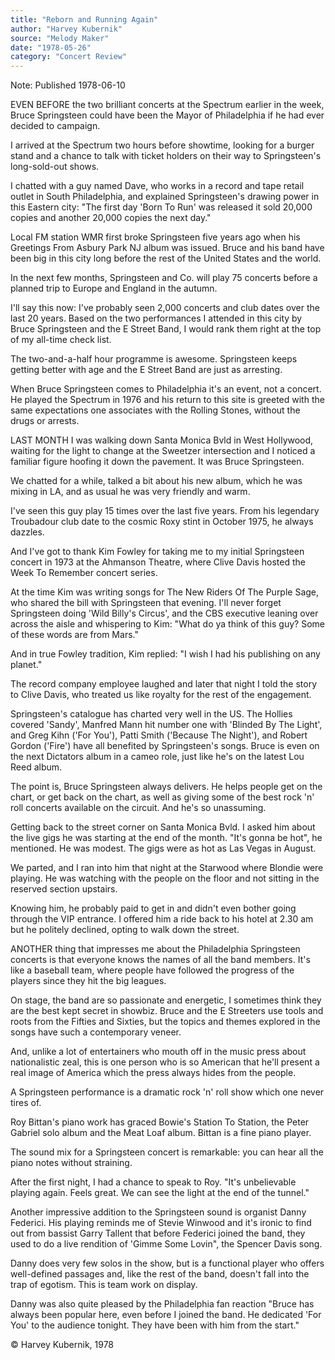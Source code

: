```yaml
---
title: "Reborn and Running Again"
author: "Harvey Kubernik"
source: "Melody Maker"
date: "1978-05-26"
category: "Concert Review"
---
```


Note: Published 1978-06-10

EVEN BEFORE the two brilliant concerts at the Spectrum earlier in the week, Bruce Springsteen could have been the Mayor of Philadelphia if he had ever decided to campaign.

I arrived at the Spectrum two hours before showtime, looking for a burger stand and a chance to talk with ticket holders on their way to Springsteen's long-sold-out shows.

I chatted with a guy named Dave, who works in a record and tape retail outlet in South Philadelphia, and explained Springsteen's drawing power in this Eastern city: "The first day 'Born To Run' was released it sold 20,000 copies and another 20,000 copies the next day."

Local FM station WMR first broke Springsteen five years ago when his Greetings From Asbury Park NJ album was issued. Bruce and his band have been big in this city long before the rest of the United States and the world.

In the next few months, Springsteen and Co. will play 75 concerts before a planned trip to Europe and England in the autumn.

I'll say this now: I've probably seen 2,000 concerts and club dates over the last 20 years. Based on the two performances I attended in this city by Bruce Springsteen and the E Street Band, I would rank them right at the top of my all-time check list.

The two-and-a-half hour programme is awesome. Springsteen keeps getting better with age and the E Street Band are just as arresting.

When Bruce Springsteen comes to Philadelphia it's an event, not a concert. He played the Spectrum in 1976 and his return to this site is greeted with the same expectations one associates with the Rolling Stones, without the drugs or arrests.

LAST MONTH I was walking down Santa Monica Bvld in West Hollywood, waiting for the light to change at the Sweetzer intersection and I noticed a familiar figure hoofing it down the pavement. It was Bruce Springsteen.

We chatted for a while, talked a bit about his new album, which he was mixing in LA, and as usual he was very friendly and warm.

I've seen this guy play 15 times over the last five years. From his legendary Troubadour club date to the cosmic Roxy stint in October 1975, he always dazzles.

And I've got to thank Kim Fowley for taking me to my initial Springsteen concert in 1973 at the Ahmanson Theatre, where Clive Davis hosted the Week To Remember concert series.

At the time Kim was writing songs for The New Riders Of The Purple Sage, who shared the bill with Springsteen that evening. I'll never forget Springsteen doing 'Wild Billy's Circus', and the CBS executive leaning over across the aisle and whispering to Kim: "What do ya think of this guy? Some of these words are from Mars."

And in true Fowley tradition, Kim replied: "I wish I had his publishing on any planet."

The record company employee laughed and later that night I told the story to Clive Davis, who treated us like royalty for the rest of the engagement.

Springsteen's catalogue has charted very well in the US. The Hollies covered 'Sandy', Manfred Mann hit number one with 'Blinded By The Light', and Greg Kihn ('For You'), Patti Smith ('Because The Night'), and Robert Gordon ('Fire') have all benefited by Springsteen's songs. Bruce is even on the next Dictators album in a cameo role, just like he's on the latest Lou Reed album.

The point is, Bruce Springsteen always delivers. He helps people get on the chart, or get back on the chart, as well as giving some of the best rock 'n' roll concerts available on the circuit. And he's so unassuming.

Getting back to the street corner on Santa Monica Bvld. I asked him about the live gigs he was starting at the end of the month. "It's gonna be hot", he mentioned. He was modest. The gigs were as hot as Las Vegas in August.

We parted, and I ran into him that night at the Starwood where Blondie were playing. He was watching with the people on the floor and not sitting in the reserved section upstairs.

Knowing him, he probably paid to get in and didn't even bother going through the VIP entrance. I offered him a ride back to his hotel at 2.30 am but he politely declined, opting to walk down the street.

ANOTHER thing that impresses me about the Philadelphia Springsteen concerts is that everyone knows the names of all the band members. It's like a baseball team, where people have followed the progress of the players since they hit the big leagues.

On stage, the band are so passionate and energetic, I sometimes think they are the best kept secret in showbiz. Bruce and the E Streeters use tools and roots from the Fifties and Sixties, but the topics and themes explored in the songs have such a contemporary veneer.

And, unlike a lot of entertainers who mouth off in the music press about nationalistic zeal, this is one person who is so American that he'll present a real image of America which the press always hides from the people.

A Springsteen performance is a dramatic rock 'n' roll show which one never tires of.

Roy Bittan's piano work has graced Bowie's Station To Station, the Peter Gabriel solo album and the Meat Loaf album. Bittan is a fine piano player.

The sound mix for a Springsteen concert is remarkable: you can hear all the piano notes without straining.

After the first night, I had a chance to speak to Roy. "It's unbelievable playing again. Feels great. We can see the light at the end of the tunnel."

Another impressive addition to the Springsteen sound is organist Danny Federici. His playing reminds me of Stevie Winwood and it's ironic to find out from bassist Garry Tallent that before Federici joined the band, they used to do a live rendition of 'Gimme Some Lovin", the Spencer Davis song.

Danny does very few solos in the show, but is a functional player who offers well-defined passages and, like the rest of the band, doesn't fall into the trap of egotism. This is team work on display.

Danny was also quite pleased by the Philadelphia fan reaction "Bruce has always been popular here, even before I joined the band. He dedicated 'For You' to the audience tonight. They have been with him from the start."

© Harvey Kubernik, 1978